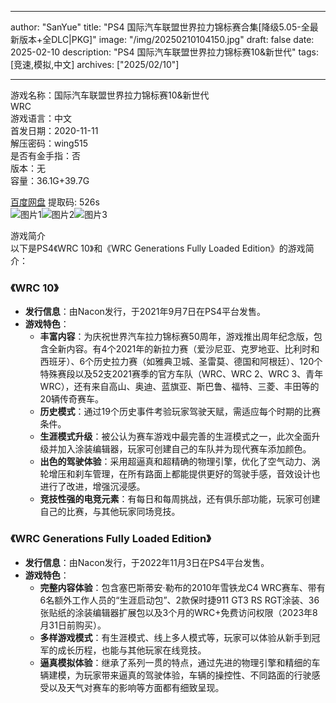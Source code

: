 
---
author: "SanYue"
title: "PS4 国际汽车联盟世界拉力锦标赛合集[降级5.05-全最新版本+全DLC|PKG]"
image: "/img/20250210104150.jpg"
draft: false
date: 2025-02-10
description: "PS4 国际汽车联盟世界拉力锦标赛10&新世代"
tags: [竞速,模拟,中文]
archives: ["2025/02/10"]

---

游戏名称：国际汽车联盟世界拉力锦标赛10&新世代   
WRC    
游戏语言：中文  
首发日期：2020-11-11  
解压密码：wing515  
是否有金手指：否  
版本：无   
容量：36.1G+39.7G

[百度网盘](https://pan.baidu.com/s/1lZaX53wTSjiYo1WVA6VBlQ) 提取码: 526s  
![图片1](/img/426901.jpg)![图片2](/img/4a30dd.jpg)![图片3](/img/c649c6.jpg)  

游戏简介  
以下是PS4《WRC 10》和《WRC Generations Fully Loaded Edition》的游戏简介：

### 《WRC 10》
- **发行信息**：由Nacon发行，于2021年9月7日在PS4平台发售。
- **游戏特色**：
    - **丰富内容**：为庆祝世界汽车拉力锦标赛50周年，游戏推出周年纪念版，包含全新内容。有4个2021年的新拉力赛（爱沙尼亚、克罗地亚、比利时和西班牙）、6个历史拉力赛（如雅典卫城、圣雷莫、德国和阿根廷）、120个特殊赛段以及52支2021赛季的官方车队（WRC、WRC 2、WRC 3、青年WRC），还有来自高山、奥迪、蓝旗亚、斯巴鲁、福特、三菱、丰田等的20辆传奇赛车。
    - **历史模式**：通过19个历史事件考验玩家驾驶天赋，需适应每个时期的比赛条件。
    - **生涯模式升级**：被公认为赛车游戏中最完善的生涯模式之一，此次全面升级并加入涂装编辑器，玩家可创建自己的车队并为现代赛车添加颜色。
    - **出色的驾驶体验**：采用超逼真和超精确的物理引擎，优化了空气动力、涡轮增压和刹车管理，在所有路面上都能提供更好的驾驶手感，音效设计也进行了改进，增强沉浸感。
    - **竞技性强的电竞元素**：有每日和每周挑战，还有俱乐部功能，玩家可创建自己的比赛，与其他玩家同场竞技。

### 《WRC Generations Fully Loaded Edition》
- **发行信息**：由Nacon发行，于2022年11月3日在PS4平台发售。
- **游戏特色**：
    - **完整内容体验**：包含塞巴斯蒂安·勒布的2010年雪铁龙C4 WRC赛车、带有6名额外工作人员的“生涯启动包”、2款保时捷911 GT3 RS RGT涂装、36张贴纸的涂装编辑器扩展包以及3个月的WRC+免费访问权限（2023年8月31日前购买）。
    - **多样游戏模式**：有生涯模式、线上多人模式等，玩家可以体验从新手到冠军的成长历程，也能与其他玩家在线竞技。
    - **逼真模拟体验**：继承了系列一贯的特点，通过先进的物理引擎和精细的车辆建模，为玩家带来逼真的驾驶体验，车辆的操控性、不同路面的行驶感受以及天气对赛车的影响等方面都有细致呈现。
